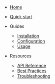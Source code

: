 - [Home](README.md)
- [Quick start](quickstart.md)

- Guides
  - [Installation](installation.md)
  - [Configuration](configuration.md)
  - [Usage](usage.md)

- Resources
  - [API Reference](api-reference.md)
  - [Best Practices](best-practices.md)
  - [Troubleshooting](troubleshooting.md)

